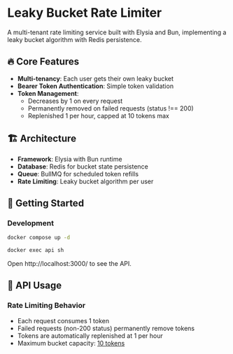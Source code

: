 # Leaky Bucket Rate Limiter

A multi-tenant rate limiting service built with Elysia and Bun, implementing a leaky bucket algorithm with Redis persistence.

## 🔥 Core Features

- **Multi-tenancy**: Each user gets their own leaky bucket
- **Bearer Token Authentication**: Simple token validation
- **Token Management**:
  - Decreases by 1 on every request
  - Permanently removed on failed requests (status !== 200)
  - Replenished 1 per hour, capped at 10 tokens max

## 🏗️ Architecture

- **Framework**: Elysia with Bun runtime
- **Database**: Redis for bucket state persistence
- **Queue**: BullMQ for scheduled token refills
- **Rate Limiting**: Leaky bucket algorithm per user

## 🚀 Getting Started

### Development

```bash
docker compose up -d

docker exec api sh
```

Open http://localhost:3000/ to see the API.

## 📖 API Usage

### Rate Limiting Behavior
- Each request consumes 1 token
- Failed requests (non-200 status) permanently remove tokens
- Tokens are automatically replenished at 1 per hour
- Maximum bucket capacity: [10 tokens](https://github.com/RyanGst/leaky-bucket/blob/e9b58e8b397e69f3a344423bb1a8645545fd4cec/src/utils/constants.ts)

